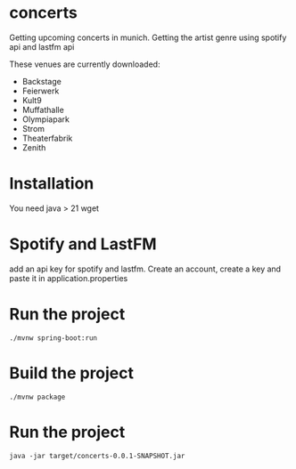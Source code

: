 # concerts

Getting upcoming concerts in munich. Getting the artist genre using spotify api and lastfm api 

These venues are currently downloaded:
- Backstage
- Feierwerk
- Kult9
- Muffathalle
- Olympiapark
- Strom
- Theaterfabrik
- Zenith

# Installation

You need 
java > 21
wget

# Spotify and LastFM

add an api key for spotify and lastfm. Create an account, create a key and paste it in application.properties

# Run the project
```
./mvnw spring-boot:run 
```

# Build the project

```
./mvnw package
```

# Run the project

```
java -jar target/concerts-0.0.1-SNAPSHOT.jar
```

